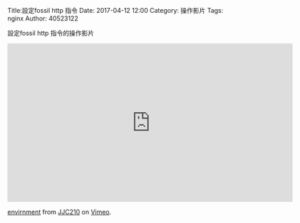 Title:設定fossil http 指令 
Date: 2017-04-12 12:00
Category: 操作影片
Tags: nginx
Author: 40523122

設定fossil http 指令的操作影片
 
<!-- PELICAN_END_SUMMARY -->

<iframe src="https://player.vimeo.com/video/214970216" width="640" height="357" frameborder="0" webkitallowfullscreen mozallowfullscreen allowfullscreen></iframe>
<p><a href="https://vimeo.com/214970216">envirnment</a> from <a href="https://vimeo.com/user58912544">JJC210</a> on <a href="https://vimeo.com">Vimeo</a>.</p>